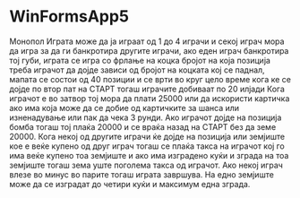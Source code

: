 # WinFormsApp5
Монопол
Играта може да ја играат од 1 до 4 играчи и секој играч мора да игра за да ги банкротира другите играчи, ако еден играч банкротира тој губи, играта се игра со фрлање на коцка бројот на која позиција треба играчот да дојде зависи од бројот на коцката кој се паднал, мапата се состои од 40 позиции и се врти во круг цело време кога ке се дојде по втор пат на СТАРТ тогаш играчите добиваат по 20 илјади
Кога играчот е во затвор тој мора да плати 25000 или да искористи картичка ако има која може да се добие од картичките за шанса или изненадување или пак да чека 3 рунди.
Ако играчот дојде на позиција бомба тогаш тој плаќа 20000 и се враќа назад на СТАРТ без да земе 20000.
Кога некој од другите играчи ќе дојде на позиција или земјиште кое е веќе купено од друг играч тогаш се плаќа такса на играчот кој го има веќе купено тоа земјиште и ако има изградено куќи и зграда на тоа земјиште тогаш зема уште поголема такса од играчот.
Ако некој играч влезе во минус во парите тогаш играта завршува.
На едно земјиште може да се изградат до четири куќи и максимум една зграда.
